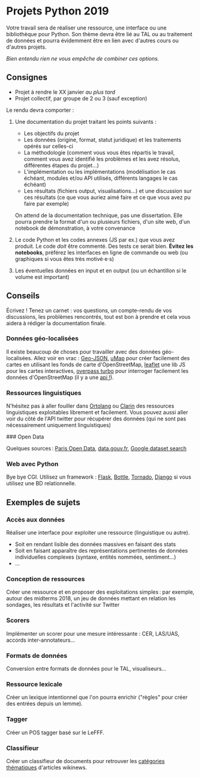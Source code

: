 Projets Python 2019
===================

Votre travail sera de réaliser une ressource, une interface ou une bibliothèque pour Python.
Son thème devra être lié au TAL ou au traitement de données et pourra évidemment
être en lien avec d'autres cours ou d'autres projets.

*Bien entendu rien ne vous empêche de combiner ces options.*

## Consignes

- Projet à rendre le XX janvier *au plus tard*
- Projet collectif, par groupe de 2 ou 3 (sauf exception)

Le rendu devra comporter :

1. Une documentation du projet traitant les points suivants :

   - Les objectifs du projet
   - Les données (origine, format, statut juridique) et les traitements opérés
     sur celles-ci
   - La méthodologie (comment vous vous êtes répartis le travail, comment vous
     avez identifié les problèmes et les avez résolus, différentes étapes du
     projet…)
   - L'implémentation ou les implémentations (modélisation le cas échéant,
     modules et/ou API utilisés, différents langages le cas échéant)
   - Les résultats (fichiers output, visualisations…) et une discussion sur ces
     résultats (ce que vous auriez aimé faire et ce que vous avez pu faire par
     exemple)

   On attend de la documentation technique, pas une dissertation. Elle pourra
   prendre la format d'un ou plusieurs fichiers, d'un site web, d'un notebook de
   démonstration, à votre convenance

2. Le code Python et les codes annexes (JS par ex.) que vous avez produit.
   Le code *doit* être commenté. Des tests ce serait bien. **Évitez les
   notebooks**, préférez les interfaces en ligne de commande ou web (ou
   graphiques si vous êtes très motivé⋅e⋅s)

3. Les éventuelles données en input et en output (ou un échantillon si le volume
   est important)

## Conseils

Écrivez ! Tenez un carnet : vos questions, un compte-rendu de vos discussions,
les problèmes rencontrés, tout est bon à prendre et cela vous aidera à rédiger
la documentation finale.

### Données géo-localisées

Il existe beaucoup de choses pour travailler avec des données géo-localisées.
Allez voir en vrac : [Geo-JSON](http://geojson.org/),
[uMap](http://umap.openstreetmap.fr/fr/) pour créer facilement des cartes en
utilisant les fonds de carte d'OpenStreetMap, [leaflet](http://leafletjs.com/)
une lib JS pour les cartes interactives, [overpass
turbo](http://overpass-turbo.eu/) pour interroger facilement les données
d'OpenStreetMap (il y a une [api !](http://www.overpass-api.de/)).

### Ressources linguistiques

N'hésitez pas à aller fouiller dans [Ortolang](https://www.ortolang.fr/) ou
[Clarin](https://lindat.mff.cuni.cz/repository/xmlui/) des ressources
linguistiques exploitables librement et facilement. Vous pouvez aussi aller voir
du côté de l'API twitter pour récupérer des données (qui ne sont pas
nécessairement uniquement linguistiques)

### Open Data

Quelques sources : [Paris Open Data](https://opendata.paris.fr),
[data.gouv.fr](https://data.gouv.fr), [Google dataset
search](https://toolbox.google.com/datasetsearch)

### Web avec Python

Bye bye CGI. Utilisez un framework : [Flask](http://flask.pocoo.org/),
[Bottle](http://bottlepy.org), [Tornado](http://tornado.readthedocs.io/),
[Django](https://www.djangoproject.com/) si vous utilisez une BD relationnelle.

## Exemples de sujets

### Accès aux données

Réaliser une interface pour exploiter une ressource (linguistique ou autre).

- Soit en rendant lisible des données massives en faisant des stats
- Soit en faisant apparaître des représentations pertinentes de données
  individuelles complexes (syntaxe, entités nommées, sentiment…)
- …

### Conception de ressources

Créer une ressource et en proposer des exploitations simples : par exemple,
autour des midterms 2018, un jeu de données mettant en relation les sondages,
les résultats et l'activité sur Twitter

### Scorers

Implémenter un scorer pour une mesure intéressante : CER, LAS/UAS, accords
inter-annotateurs…

### Formats de données

Conversion entre formats de données pour le TAL, visualiseurs…

### Ressource lexicale

Créer un lexique intentionnel que l'on pourra enrichir ("règles" pour créer des
entrées depuis un lemme).

### Tagger

Créer un POS tagger basé sur le LeFFF.

### Classifieur

Créer un classifieur de documents pour retrouver les [catégories
thématiques](https://fr.wikinews.org/wiki/Page:Sommaire) d'articles wikinews.
